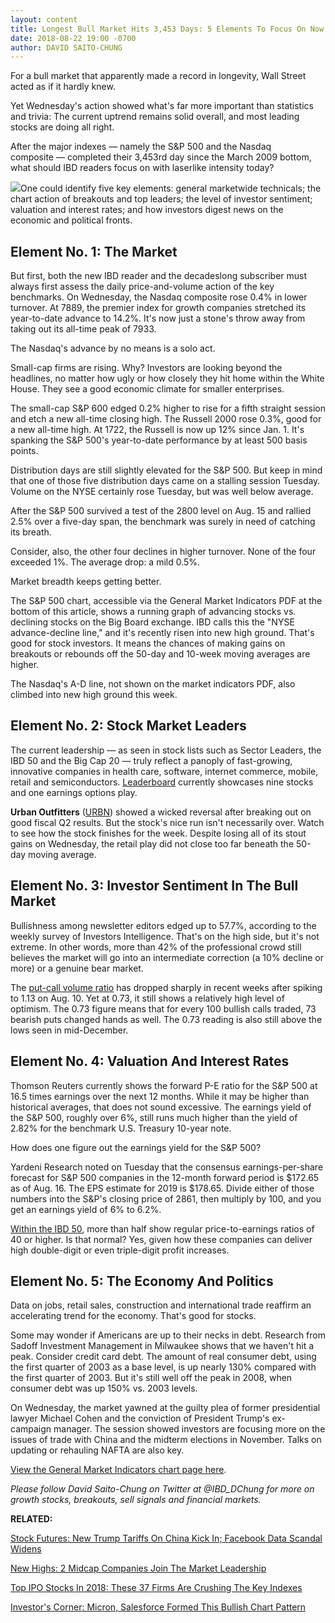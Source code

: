 ```yaml
---
layout: content
title: Longest Bull Market Hits 3,453 Days: 5 Elements To Focus On Now
date: 2018-08-22 19:00 -0700
author: DAVID SAITO-CHUNG
---
```






For a bull market that apparently made a record in longevity, Wall Street acted as if it hardly knew.




Yet Wednesday's action showed what's far more important than statistics and trivia: The current uptrend remains solid overall, and most leading stocks are doing all right.


After the major indexes — namely the S&P 500 and the Nasdaq composite — completed their 3,453rd day since the March 2009 bottom, what should IBD readers focus on with laserlike intensity today?


![](https://www.investors.com/wp-content/uploads/2018/08/MP082218-201x300.jpg)One could identify five key elements: general marketwide technicals; the chart action of breakouts and top leaders; the level of investor sentiment; valuation and interest rates; and how investors digest news on the economic and political fronts.


Element No. 1: The Market
-------------------------


But first, both the new IBD reader and the decadeslong subscriber must always first assess the daily price-and-volume action of the key benchmarks. On Wednesday, the Nasdaq composite rose 0.4% in lower turnover. At 7889, the premier index for growth companies stretched its year-to-date advance to 14.2%. It's now just a stone's throw away from taking out its all-time peak of 7933.


The Nasdaq's advance by no means is a solo act.


Small-cap firms are rising. Why? Investors are looking beyond the headlines, no matter how ugly or how closely they hit home within the White House. They see a good economic climate for smaller enterprises.


The small-cap S&P 600 edged 0.2% higher to rise for a fifth straight session and etch a new all-time closing high. The Russell 2000 rose 0.3%, good for a new all-time high. At 1722, the Russell is now up 12% since Jan. 1. It's spanking the S&P 500's year-to-date performance by at least 500 basis points.


Distribution days are still slightly elevated for the S&P 500. But keep in mind that one of those five distribution days came on a stalling session Tuesday. Volume on the NYSE certainly rose Tuesday, but was well below average.


After the S&P 500 survived a test of the 2800 level on Aug. 15 and rallied 2.5% over a five-day span, the benchmark was surely in need of catching its breath.


Consider, also, the other four declines in higher turnover. None of the four exceeded 1%. The average drop: a mild 0.5%.


Market breadth keeps getting better.


The S&P 500 chart, accessible via the General Market Indicators PDF at the bottom of this article, shows a running graph of advancing stocks vs. declining stocks on the Big Board exchange. IBD calls this the "NYSE advance-decline line," and it's recently risen into new high ground. That's good for stock investors. It means the chances of making gains on breakouts or rebounds off the 50-day and 10-week moving averages are higher.


The Nasdaq's A-D line, not shown on the market indicators PDF, also climbed into new high ground this week.


Element No. 2: Stock Market Leaders
-----------------------------------


The current leadership — as seen in stock lists such as Sector Leaders, the IBD 50 and the Big Cap 20 — truly reflect a panoply of fast-growing, innovative companies in health care, software, internet commerce, mobile, retail and semiconductors. [Leaderboard](https://leaderboard.investors.com/#/leaders/leadersnearabuypoint) currently showcases nine stocks and one earnings options play.


**Urban Outfitters** ([URBN](https://research.investors.com/quote.aspx?symbol=URBN)) showed a wicked reversal after breaking out on good fiscal Q2 results. But the stock's nice run isn't necessarily over. Watch to see how the stock finishes for the week. Despite losing all of its stout gains on Wednesday, the retail play did not close too far beneath the 50-day moving average.


Element No. 3: Investor Sentiment In The Bull Market
----------------------------------------------------


Bullishness among newsletter editors edged up to 57.7%, according to the weekly survey of Investors Intelligence. That's on the high side, but it's not extreme. In other words, more than 42% of the professional crowd still believes the market will go into an intermediate correction (a 10% decline or more) or a genuine bear market.


The [put-call volume ratio](https://research.investors.com/psychological-market-indicators/chart?type=putcall) has dropped sharply in recent weeks after spiking to 1.13 on Aug. 10. Yet at 0.73, it still shows a relatively high level of optimism. The 0.73 figure means that for every 100 bullish calls traded, 73 bearish puts changed hands as well. The 0.73 reading is also still above the lows seen in mid-December.


Element No. 4: Valuation And Interest Rates
-------------------------------------------


Thomson Reuters currently shows the forward P-E ratio for the S&P 500 at 16.5 times earnings over the next 12 months. While it may be higher than historical averages, that does not sound excessive. The earnings yield of the S&P 500, roughly over 6%, still runs much higher than the yield of 2.82% for the benchmark U.S. Treasury 10-year note.


How does one figure out the earnings yield for the S&P 500?


Yardeni Research noted on Tuesday that the consensus earnings-per-share forecast for S&P 500 companies in the 12-month forward period is $172.65 as of Aug. 16. The EPS estimate for 2019 is $178.65. Divide either of those numbers into the S&P's closing price of 2861, then multiply by 100, and you get an earnings yield of 6% to 6.2%.


[Within the IBD 50](https://research.investors.com/stock-lists/ibd-50/), more than half show regular price-to-earnings ratios of 40 or higher. Is that normal? Yes, given how these companies can deliver high double-digit or even triple-digit profit increases.


Element No. 5: The Economy And Politics
---------------------------------------


Data on jobs, retail sales, construction and international trade reaffirm an accelerating trend for the economy. That's good for stocks.


Some may wonder if Americans are up to their necks in debt. Research from Sadoff Investment Management in Milwaukee shows that we haven't hit a peak. Consider credit card debt. The amount of real consumer debt, using the first quarter of 2003 as a base level, is up nearly 130% compared with the first quarter of 2003. But it's still well off the peak in 2008, when consumer debt was up 150% vs. 2003 levels.


On Wednesday, the market yawned at the guilty plea of former presidential lawyer Michael Cohen and the conviction of President Trump's ex-campaign manager. The session showed investors are focusing more on the issues of trade with China and the midterm elections in November. Talks on updating or rehauling NAFTA are also key.


[View the General Market Indicators chart page here](https://www.investors.com/wp-content/uploads/2018/08/IBD2208152453GMI.pdf).


*Please follow David Saito-Chung on Twitter at @IBD\_DChung for more on growth stocks, breakouts, sell signals and financial markets.*


**RELATED:**


[Stock Futures: New Trump Tariffs On China Kick In; Facebook Data Scandal Widens](https://www.investors.com/market-trend/stock-market-today/dow-jones-futures-china-trump-tariffs-facebook-data-scandal/)


[New Highs: 2 Midcap Companies Join The Market Leadership](https://www.investors.com/stock-lists/new-highs/top-growth-stocks-keysight-methanex-break-out-new-highs/)


[Top IPO Stocks In 2018: These 37 Firms Are Crushing The Key Indexes](https://www.investors.com/news/ipo-stocks-2018/)


[Investor's Corner: Micron, Salesforce Formed This Bullish Chart Pattern](https://www.investors.com/how-to-invest/investors-corner/smart-chart-reading-use-the-base-on-base-pattern-as-springboard-for-big-profits/)




